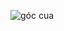 ![góc cua](https://3dwarehouse.sketchup.com/warehouse/v1.0/publiccontent/79bea779-c695-46db-843a-636003f986d2)